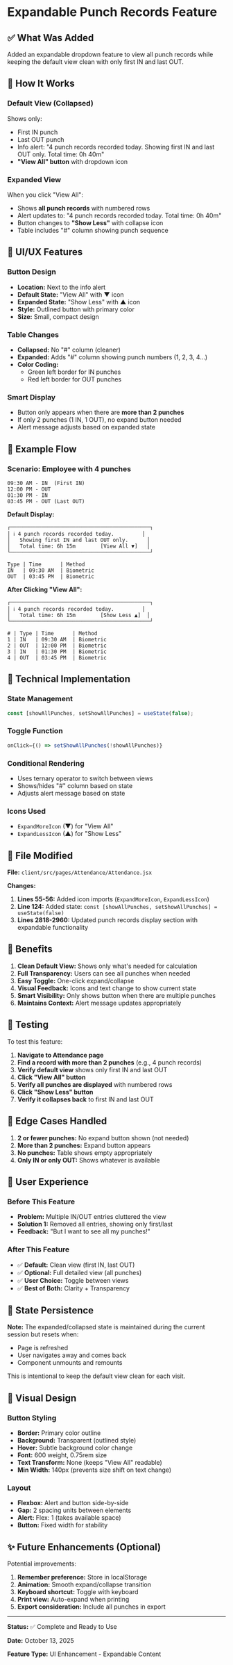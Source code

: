# Expandable Punch Records Feature

## ✅ What Was Added

Added an expandable dropdown feature to view all punch records while keeping the default view clean with only first IN and last OUT.

## 🎯 How It Works

### Default View (Collapsed)
Shows only:
- First IN punch
- Last OUT punch
- Info alert: "4 punch records recorded today. Showing first IN and last OUT only. Total time: 0h 40m"
- **"View All" button** with dropdown icon

### Expanded View
When you click "View All":
- Shows **all punch records** with numbered rows
- Alert updates to: "4 punch records recorded today. Total time: 0h 40m"
- Button changes to **"Show Less"** with collapse icon
- Table includes "#" column showing punch sequence

## 📱 UI/UX Features

### Button Design
- **Location:** Next to the info alert
- **Default State:** "View All" with ▼ icon
- **Expanded State:** "Show Less" with ▲ icon
- **Style:** Outlined button with primary color
- **Size:** Small, compact design

### Table Changes
- **Collapsed:** No "#" column (cleaner)
- **Expanded:** Adds "#" column showing punch numbers (1, 2, 3, 4...)
- **Color Coding:** 
  - Green left border for IN punches
  - Red left border for OUT punches

### Smart Display
- Button only appears when there are **more than 2 punches**
- If only 2 punches (1 IN, 1 OUT), no expand button needed
- Alert message adjusts based on expanded state

## 📝 Example Flow

### Scenario: Employee with 4 punches
```
09:30 AM - IN  (First IN)
12:00 PM - OUT
01:30 PM - IN
03:45 PM - OUT (Last OUT)
```

**Default Display:**
```
┌─────────────────────────────────────────────┐
│ ℹ️ 4 punch records recorded today.         │
│   Showing first IN and last OUT only.      │
│   Total time: 6h 15m        [View All ▼]   │
└─────────────────────────────────────────────┘

Type | Time      | Method
IN   | 09:30 AM  | Biometric
OUT  | 03:45 PM  | Biometric
```

**After Clicking "View All":**
```
┌─────────────────────────────────────────────┐
│ ℹ️ 4 punch records recorded today.         │
│   Total time: 6h 15m        [Show Less ▲]  │
└─────────────────────────────────────────────┘

# | Type | Time      | Method
1 | IN   | 09:30 AM  | Biometric
2 | OUT  | 12:00 PM  | Biometric
3 | IN   | 01:30 PM  | Biometric
4 | OUT  | 03:45 PM  | Biometric
```

## 🔧 Technical Implementation

### State Management
```javascript
const [showAllPunches, setShowAllPunches] = useState(false);
```

### Toggle Function
```javascript
onClick={() => setShowAllPunches(!showAllPunches)}
```

### Conditional Rendering
- Uses ternary operator to switch between views
- Shows/hides "#" column based on state
- Adjusts alert message based on state

### Icons Used
- `ExpandMoreIcon` (▼) for "View All"
- `ExpandLessIcon` (▲) for "Show Less"

## 📍 File Modified

**File:** `client/src/pages/Attendance/Attendance.jsx`

**Changes:**
1. **Lines 55-56:** Added icon imports (`ExpandMoreIcon`, `ExpandLessIcon`)
2. **Line 124:** Added state: `const [showAllPunches, setShowAllPunches] = useState(false)`
3. **Lines 2818-2960:** Updated punch records display section with expandable functionality

## 🎨 Benefits

1. **Clean Default View:** Shows only what's needed for calculation
2. **Full Transparency:** Users can see all punches when needed
3. **Easy Toggle:** One-click expand/collapse
4. **Visual Feedback:** Icons and text change to show current state
5. **Smart Visibility:** Only shows button when there are multiple punches
6. **Maintains Context:** Alert message updates appropriately

## 🧪 Testing

To test this feature:

1. **Navigate to Attendance page**
2. **Find a record with more than 2 punches** (e.g., 4 punch records)
3. **Verify default view** shows only first IN and last OUT
4. **Click "View All" button**
5. **Verify all punches are displayed** with numbered rows
6. **Click "Show Less" button**
7. **Verify it collapses back** to first IN and last OUT

## 📌 Edge Cases Handled

1. **2 or fewer punches:** No expand button shown (not needed)
2. **More than 2 punches:** Expand button appears
3. **No punches:** Table shows empty appropriately
4. **Only IN or only OUT:** Shows whatever is available

## 🎯 User Experience

### Before This Feature
- **Problem:** Multiple IN/OUT entries cluttered the view
- **Solution 1:** Removed all entries, showing only first/last
- **Feedback:** "But I want to see all my punches!"

### After This Feature
- ✅ **Default:** Clean view (first IN, last OUT)
- ✅ **Optional:** Full detailed view (all punches)
- ✅ **User Choice:** Toggle between views
- ✅ **Best of Both:** Clarity + Transparency

## 🔄 State Persistence

**Note:** The expanded/collapsed state is maintained during the current session but resets when:
- Page is refreshed
- User navigates away and comes back
- Component unmounts and remounts

This is intentional to keep the default view clean for each visit.

## 🎨 Visual Design

### Button Styling
- **Border:** Primary color outline
- **Background:** Transparent (outlined style)
- **Hover:** Subtle background color change
- **Font:** 600 weight, 0.75rem size
- **Text Transform:** None (keeps "View All" readable)
- **Min Width:** 140px (prevents size shift on text change)

### Layout
- **Flexbox:** Alert and button side-by-side
- **Gap:** 2 spacing units between elements
- **Alert:** Flex: 1 (takes available space)
- **Button:** Fixed width for stability

## ✨ Future Enhancements (Optional)

Potential improvements:
1. **Remember preference:** Store in localStorage
2. **Animation:** Smooth expand/collapse transition
3. **Keyboard shortcut:** Toggle with keyboard
4. **Print view:** Auto-expand when printing
5. **Export consideration:** Include all punches in export

---

**Status:** ✅ Complete and Ready to Use

**Date:** October 13, 2025

**Feature Type:** UI Enhancement - Expandable Content

